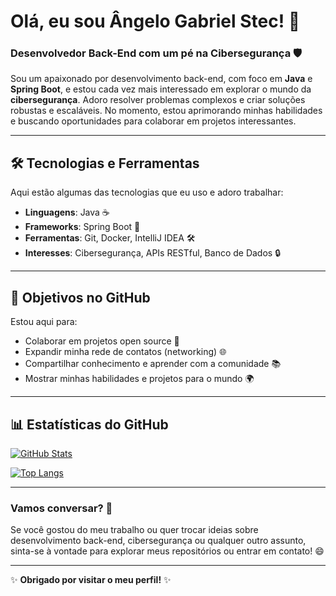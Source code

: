 # Olá, eu sou Ângelo Gabriel Stec! 👋

### Desenvolvedor Back-End com um pé na Cibersegurança 🛡️

Sou um apaixonado por desenvolvimento back-end, com foco em **Java** e **Spring Boot**, e estou cada vez mais interessado em explorar o mundo da **cibersegurança**. Adoro resolver problemas complexos e criar soluções robustas e escaláveis. No momento, estou aprimorando minhas habilidades e buscando oportunidades para colaborar em projetos interessantes.

---

## 🛠️ Tecnologias e Ferramentas

Aqui estão algumas das tecnologias que eu uso e adoro trabalhar:

- **Linguagens**: Java ☕
- **Frameworks**: Spring Boot 🌱
- **Ferramentas**: Git, Docker, IntelliJ IDEA 🛠️
- **Interesses**: Cibersegurança, APIs RESTful, Banco de Dados 🔒

---

## 🌟 Objetivos no GitHub

Estou aqui para:
- Colaborar em projetos open source 🤝
- Expandir minha rede de contatos (networking) 🌐
- Compartilhar conhecimento e aprender com a comunidade 📚
- Mostrar minhas habilidades e projetos para o mundo 🌍

---

## 📊 Estatísticas do GitHub

[![GitHub Stats](https://github-readme-stats.vercel.app/api?username=angelogstec&show_icons=true&theme=radical&hide_border=true)](https://github.com/angelogstec)

[![Top Langs](https://github-readme-stats.vercel.app/api/top-langs/?username=angelogstec&layout=compact&theme=radical&hide_border=true)](https://github.com/angelogstec)

---

### Vamos conversar? 💬

Se você gostou do meu trabalho ou quer trocar ideias sobre desenvolvimento back-end, cibersegurança ou qualquer outro assunto, sinta-se à vontade para explorar meus repositórios ou entrar em contato! 😄

---

✨ **Obrigado por visitar o meu perfil!** ✨
